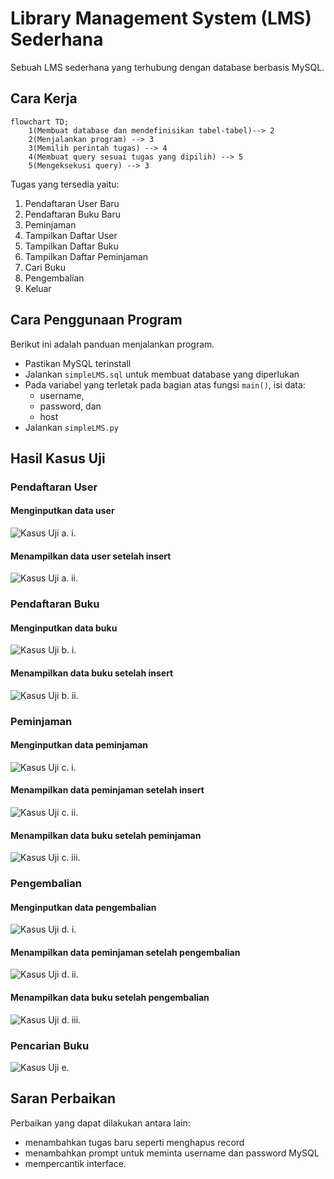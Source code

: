 # Library Management System (LMS) Sederhana

Sebuah LMS sederhana yang terhubung dengan database berbasis MySQL.

## Cara Kerja

```mermaid
flowchart TD;
    1(Membuat database dan mendefinisikan tabel-tabel)--> 2
    2(Menjalankan program) --> 3
    3(Memilih perintah tugas) --> 4
    4(Membuat query sesuai tugas yang dipilih) --> 5
    5(Mengeksekusi query) --> 3
```

Tugas yang tersedia yaitu:

1. Pendaftaran User Baru
2. Pendaftaran Buku Baru
3. Peminjaman
4. Tampilkan Daftar User
5. Tampilkan Daftar Buku
6. Tampilkan Daftar Peminjaman
7. Cari Buku
8. Pengembalian
9. Keluar

## Cara Penggunaan Program

Berikut ini adalah panduan menjalankan program.

- Pastikan MySQL terinstall
- Jalankan `simpleLMS.sql` untuk membuat database yang diperlukan
- Pada variabel yang terletak pada bagian atas fungsi `main()`, isi data:
  - username,
  - password, dan
  - host
- Jalankan `simpleLMS.py`

## Hasil Kasus Uji

### Pendaftaran User

#### Menginputkan data user

![Kasus Uji a. i.](kasus-uji/1.png)

#### Menampilkan data user setelah insert

![Kasus Uji a. ii.](kasus-uji/2.png)

### Pendaftaran Buku

#### Menginputkan data buku

![Kasus Uji b. i.](kasus-uji/3.png)

#### Menampilkan data buku setelah insert

![Kasus Uji b. ii.](kasus-uji/4.png)

### Peminjaman

#### Menginputkan data peminjaman

![Kasus Uji c. i.](kasus-uji/5.png)

#### Menampilkan data peminjaman setelah insert

![Kasus Uji c. ii.](kasus-uji/6.png)

#### Menampilkan data buku setelah peminjaman

![Kasus Uji c. iii.](kasus-uji/7.png)

### Pengembalian

#### Menginputkan data pengembalian

![Kasus Uji d. i.](kasus-uji/8.png)

#### Menampilkan data peminjaman setelah pengembalian

![Kasus Uji d. ii.](kasus-uji/9.png)

#### Menampilkan data buku setelah pengembalian

![Kasus Uji d. iii.](kasus-uji/10.png)

### Pencarian Buku

![Kasus Uji e.](kasus-uji/11.png)

## Saran Perbaikan

Perbaikan yang dapat dilakukan antara lain:

- menambahkan tugas baru seperti menghapus record
- menambahkan prompt untuk meminta username dan password MySQL
- mempercantik interface.
